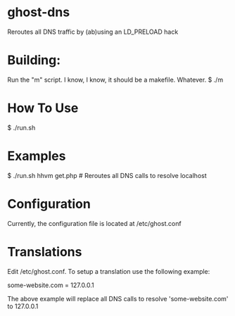 # ghost-dns
Reroutes all DNS traffic by (ab)using an LD_PRELOAD hack

# Building:
Run the "m" script. I know, I know, it should be a makefile. Whatever.
$ ./m

# How To Use

$ ./run.sh <program>

# Examples

$ ./run.sh hhvm get.php     # Reroutes all DNS calls to resolve localhost

# Configuration
Currently, the configuration file is located at /etc/ghost.conf

# Translations
Edit /etc/ghost.conf. To setup a translation use the following example:

some-website.com = 127.0.0.1 

The above example will replace all DNS calls to resolve 'some-website.com' to 127.0.0.1
